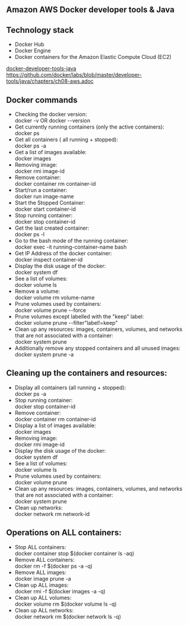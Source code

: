 ## Amazon AWS Docker developer tools & Java

## Technology stack
* Docker Hub
* Docker Engine
* Docker containers for the Amazon Elastic Compute Cloud (EC2)

[docker-developer-tools-java](https://github.com/docker/labs/tree/master/developer-tools/java/)
https://github.com/docker/labs/blob/master/developer-tools/java/chapters/ch08-aws.adoc

## Docker commands
- Checking the docker version:  
docker -v OR docker --version
- Get currently running containers (only the active containers):  
docker ps
- Get all containers ( all running + stopped):  
docker ps -a
- Get a list of images available:  
docker images
- Removing image:  
docker rmi image-id
- Remove container:  
docker container rm container-id
- Start/run a container:  
docker run image-name
- Start the Stopped Container:  
docker start container-id
- Stop running container:  
docker stop container-id
- Get the last created container:  
docker ps -l
- Go to the bash mode of the running container:  
docker exec -it running-container-name bash
- Get IP Address of the docker container:  
docker inspect container-id
- Display the disk usage of the docker:  
docker system df
- See a list of volumes:  
docker volume ls
- Remove a volume:  
docker volume rm volume-name
- Prune volumes used by containers:  
docker volume prune --force
- Prune volumes except labelled with the "keep" label:  
docker volume prune --filter"label!=keep"
- Clean up any resources: images, containers, volumes, and networks that are not associated with a container:  
docker system prune
- Additionally remove any stopped containers and all unused images:  
docker system prune -a

## Cleaning up the containers and resources:
- Display all containers (all running + stopped):  
docker ps -a  
- Stop running container:  
docker stop container-id
- Remove container:  
docker container rm container-id
- Display a list of images available:  
docker images
- Removing image:  
docker rmi image-id
- Display the disk usage of the docker:  
docker system df
- See a list of volumes:  
docker volume ls
- Prune volumes used by containers:  
docker volume prune
- Clean up any resources: images, containers, volumes, and networks that are not associated with a container:  
docker system prune
- Clean up networks:  
docker network rm network-id

## Operations on ALL containers:  
- Stop ALL containers:  
 docker container stop $(docker container ls -aq)  
- Remove ALL containers:  
docker rm -f $(docker ps -a -q)  
- Remove ALL images:  
docker image prune -a  
- Clean up ALL images:   
docker rmi -f $(docker images -a -q)  
- Clean up ALL volumes:  
docker volume rm $(docker volume ls -q)  
- Clean up ALL networks:  
docker network rm $(docker network ls -q)  
